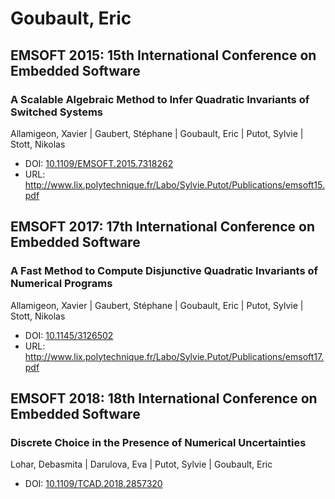 # Goubault, Eric

## EMSOFT 2015: 15th International Conference on Embedded Software

### A Scalable Algebraic Method to Infer Quadratic Invariants of Switched Systems
Allamigeon, Xavier | Gaubert, Stéphane | Goubault, Eric | Putot, Sylvie | Stott, Nikolas
* DOI: [10.1109/EMSOFT.2015.7318262](https://doi.org/10.1109/EMSOFT.2015.7318262)
* URL: <http://www.lix.polytechnique.fr/Labo/Sylvie.Putot/Publications/emsoft15.pdf>

## EMSOFT 2017: 17th International Conference on Embedded Software

### A Fast Method to Compute Disjunctive Quadratic Invariants of Numerical Programs
Allamigeon, Xavier | Gaubert, Stéphane | Goubault, Eric | Putot, Sylvie | Stott, Nikolas
* DOI: [10.1145/3126502](https://doi.org/10.1145/3126502)
* URL: <http://www.lix.polytechnique.fr/Labo/Sylvie.Putot/Publications/emsoft17.pdf>

## EMSOFT 2018: 18th International Conference on Embedded Software

### Discrete Choice in the Presence of Numerical Uncertainties
Lohar, Debasmita | Darulova, Eva | Putot, Sylvie | Goubault, Eric
* DOI: [10.1109/TCAD.2018.2857320](https://doi.org/10.1109/TCAD.2018.2857320)

